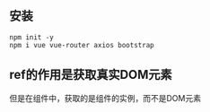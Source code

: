 
## 安装

```
npm init -y
npm i vue vue-router axios bootstrap
```

## ref的作用是获取真实DOM元素

但是在组件中，获取的是组件的实例，而不是DOM元素